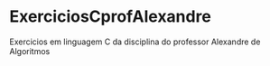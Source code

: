 # ExerciciosCprofAlexandre
Exercicios em linguagem C da disciplina do professor Alexandre de Algoritmos
